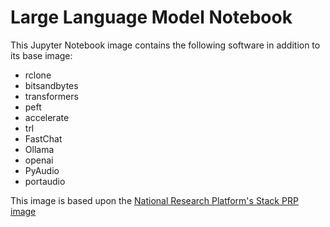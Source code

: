 # Large Language Model Notebook

This Jupyter Notebook image contains the following software in addition to its base image:
- rclone
- bitsandbytes
- transformers
- peft
- accelerate
- trl
- FastChat
- Ollama
- openai
- PyAudio
- portaudio

This image is based upon the [National Research Platform's Stack PRP image](https://gitlab.nrp-nautilus.io/prp/jupyter-stack/-/tree/prp/images/prp)